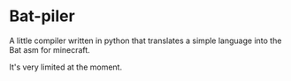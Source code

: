# Bat-piler

A little compiler written in python that translates a simple language into the Bat asm for minecraft.

It's very limited at the moment.
